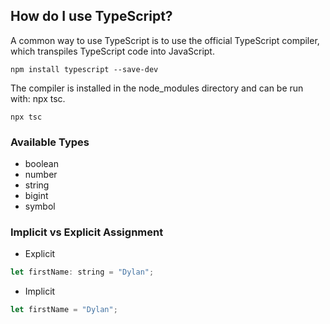 ## How do I use TypeScript?
A common way to use TypeScript is to use the official TypeScript compiler, which transpiles TypeScript code into JavaScript.

`npm install typescript --save-dev`

The compiler is installed in the node_modules directory and can be run with: npx tsc.

`npx tsc`


### Available Types
- boolean
- number
- string
- bigint
- symbol

### Implicit vs Explicit Assignment
- Explicit
```js
let firstName: string = "Dylan";
```

- Implicit
```js
let firstName = "Dylan";
```
